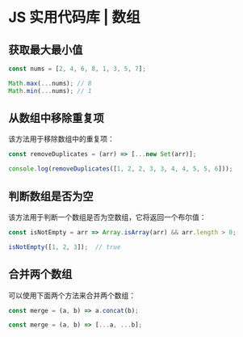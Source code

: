# JS 实用代码库 | 数组

## 获取最大最小值

```javascript
const nums = [2, 4, 6, 8, 1, 3, 5, 7];

Math.max(...nums); // 8
Math.min(...nums); // 1
```

## 从数组中移除重复项
该方法用于移除数组中的重复项：
```javascript
const removeDuplicates = (arr) => [...new Set(arr)];

console.log(removeDuplicates([1, 2, 2, 3, 3, 4, 4, 5, 5, 6]));
```

## 判断数组是否为空
该方法用于判断一个数组是否为空数组，它将返回一个布尔值：
```javascript
const isNotEmpty = arr => Array.isArray(arr) && arr.length > 0;

isNotEmpty([1, 2, 3]);  // true
```

## 合并两个数组
可以使用下面两个方法来合并两个数组：
```javascript
const merge = (a, b) => a.concat(b);

const merge = (a, b) => [...a, ...b];
```